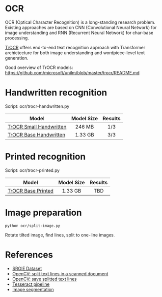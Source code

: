 # OCR

OCR (Optical Character Recognition) is a long-standing research problem. Existing approaches
are based on CNN (Convolutional Neural Network) for image understanding and RNN (Recurrent Neural Network)
for char-base processing.

[TrOCR](https://arxiv.org/abs/2109.10282) offers end-to-end text recognition approach with Transformer
archictecture for both image understanding and wordpiece-level text generation.

Good overview of TrOCR models: https://github.com/microsoft/unilm/blob/master/trocr/README.md

# Handwritten recognition

Script: ocr/trocr-handwritten.py

| Model | Model Size | Results |
| --- | :---: | :---: |
| [TrOCR Small Handwritten](https://huggingface.co/microsoft/trocr-small-handwritten/tree/main) | 246 MB | 1/3 |
| [TrOCR Base Handwritten](https://huggingface.co/microsoft/trocr-base-handwritten/tree/main) | 1.33 GB | 3/3 |

# Printed recognition

Script: ocr/trocr-printed.py

| Model | Model Size | Results |
| --- | :---: | :---: |
| [TrOCR Base Printed](https://huggingface.co/microsoft/trocr-base-printed/tree/main) | 1.33 GB | TBD |

# Image preparation
```python ocr/split-image.py```

Rotate tilted image, find lines, split to one-line images.

# References
  - [SROIE Dataset](https://www.kaggle.com/datasets/urbikn/sroie-datasetv2)
  - [OpenCV: split text lines in a scanned document](https://stackoverflow.com/questions/34981144/split-text-lines-in-scanned-document)
  - [OpenCV: save splitted text lines](https://stackoverflow.com/questions/67991036/save-splited-text-lines-opencv)
  - [Tesseract pipeline](https://nanonets.com/blog/receipt-ocr/)
  - [Image segmentation](https://www.kaggle.com/code/dmitryyemelyanov/receipt-ocr-part-1-image-segmentation-by-opencv) 
